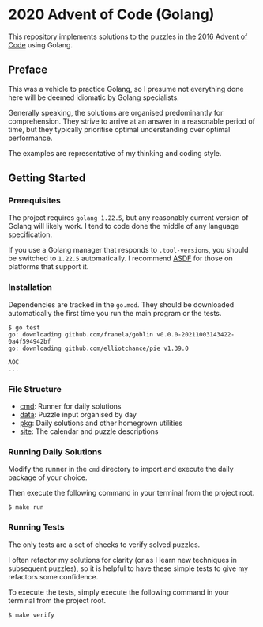 # 2020 Advent of Code (Golang)

This repository implements solutions to the puzzles in the [2016 Advent of Code](https://adventofcode.com/2016) using Golang.


## Preface

This was a vehicle to practice Golang, so I presume not everything done here will be deemed idiomatic by Golang specialists.

Generally speaking, the solutions are organised predominantly for comprehension. They strive to arrive at an answer in a reasonable period of time, but they typically prioritise optimal understanding over optimal performance.

The examples are representative of my thinking and coding style.


## Getting Started

### Prerequisites

The project requires `golang 1.22.5`, but any reasonably current version of Golang will likely work.  I tend to code done the middle of any language specification.

If you use a Golang manager that responds to `.tool-versions`, you should be switched to `1.22.5` automatically. I recommend [ASDF](https://github.com/asdf-vm/asdf) for those on platforms that support it.

### Installation

Dependencies are tracked in the `go.mod`.  They should be downloaded automatically the first time
you run the main program or the tests.

```
$ go test
go: downloading github.com/franela/goblin v0.0.0-20211003143422-0a4f594942bf
go: downloading github.com/elliotchance/pie v1.39.0

AOC
...
```

### File Structure

- [cmd](./cmd):   Runner for daily solutions
- [data](./data): Puzzle input organised by day
- [pkg](./pkg):   Daily solutions and other homegrown utilities
- [site](./site): The calendar and puzzle descriptions


### Running Daily Solutions

Modify the runner in the `cmd` directory to import and execute the daily
package of your choice.

Then execute the following command in your terminal from the project root.

```
$ make run
```

### Running Tests

The only tests are a set of checks to verify solved puzzles.

I often refactor my solutions for clarity (or as I learn new
techniques in subsequent puzzles), so it is helpful to have
these simple tests to give my refactors some confidence.

To execute the tests, simply execute the following command in
your terminal from the project root.

```
$ make verify
```
